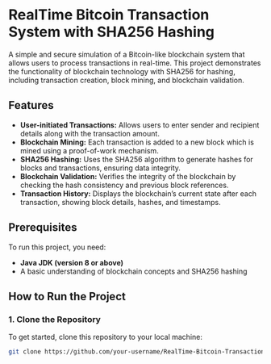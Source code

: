 # RealTime Bitcoin Transaction System with SHA256 Hashing

A simple and secure simulation of a Bitcoin-like blockchain system that allows users to process transactions in real-time. This project demonstrates the functionality of blockchain technology with SHA256 for hashing, including transaction creation, block mining, and blockchain validation.

## Features
- **User-initiated Transactions:** Allows users to enter sender and recipient details along with the transaction amount.
- **Blockchain Mining:** Each transaction is added to a new block which is mined using a proof-of-work mechanism.
- **SHA256 Hashing:** Uses the SHA256 algorithm to generate hashes for blocks and transactions, ensuring data integrity.
- **Blockchain Validation:** Verifies the integrity of the blockchain by checking the hash consistency and previous block references.
- **Transaction History:** Displays the blockchain’s current state after each transaction, showing block details, hashes, and timestamps.

## Prerequisites
To run this project, you need:
- **Java JDK (version 8 or above)**
- A basic understanding of blockchain concepts and SHA256 hashing

## How to Run the Project

### 1. Clone the Repository
To get started, clone this repository to your local machine:
```bash
git clone https://github.com/your-username/RealTime-Bitcoin-Transaction-System.git
